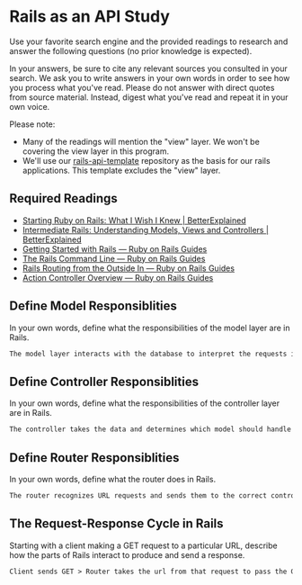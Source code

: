 # Rails as an API Study

Use your favorite search engine and the provided readings to research and answer
the following questions (no prior knowledge is expected).

In your answers, be sure to cite any relevant sources you consulted in your
search. We ask you to write answers in your own words in order to see how you
process what you've read. Please do not answer with direct quotes from source
material. Instead, digest what you've read and repeat it in your own voice.

Please note:

-   Many of the readings will mention the "view" layer. We won't be covering the
    view layer in this program.
-   We'll use our [rails-api-template](/ga-wdi-boston/rails-api-template)
    repository as the basis for our rails applications.
    This template excludes the "view" layer.

## Required Readings

-   [Starting Ruby on Rails: What I Wish I Knew | BetterExplained](http://betterexplained.com/articles/starting-ruby-on-rails-what-i-wish-i-knew/)
-   [Intermediate Rails: Understanding Models, Views and Controllers | BetterExplained](http://betterexplained.com/articles/intermediate-rails-understanding-models-views-and-controllers/)
-   [Getting Started with Rails — Ruby on Rails Guides](http://guides.rubyonrails.org/getting_started.html)
-   [The Rails Command Line — Ruby on Rails Guides](http://guides.rubyonrails.org/command_line.html)
-   [Rails Routing from the Outside In — Ruby on Rails Guides](http://guides.rubyonrails.org/routing.html)
-   [Action Controller Overview — Ruby on Rails Guides](http://guides.rubyonrails.org/action_controller_overview.html)

## Define Model Responsiblities

In your own words, define what the responsibilities of the model layer are in
Rails.

```md
The model layer interacts with the database to interpret the requests it recieves and return the right data.
```

## Define Controller Responsiblities

In your own words, define what the responsibilities of the controller layer are
in Rails.

```md
The controller takes the data and determines which model should handle the request
```

## Define Router Responsiblities

In your own words, define what the router does in Rails.

```md
The router recognizes URL requests and sends them to the correct controller.
```

## The Request-Response Cycle in Rails

Starting with a client making a GET request to a particular URL, describe how
the parts of Rails interact to produce and send a response.

```md
Client sends GET > Router takes the url from that request to pass the GET along to a specific controller > controller takes the GET and passes it to the appropriate model > model takes the GET and queries the database for the information requested, and then the information is passed back along the chain to the client.
```
